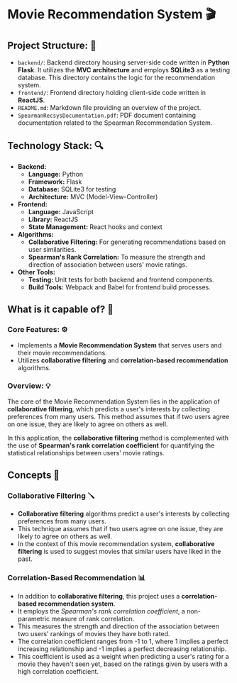 # Movie Recommendation System 🎬

## Project Structure: 📁
- `backend/`: Backend directory housing server-side code written in **Python Flask**. It utilizes the **MVC architecture** and employs **SQLite3** as a testing database. This directory contains the logic for the recommendation system.
- `frontend/`: Frontend directory holding client-side code written in **ReactJS**.
- `README.md`: Markdown file providing an overview of the project.
- `SpearmanRecsysDocumentation.pdf`: PDF document containing documentation related to the Spearman Recommendation System.

## Technology Stack: 🔍
- **Backend:**
    - **Language:** Python
    - **Framework:** Flask
    - **Database:** SQLite3 for testing
    - **Architecture:** MVC (Model-View-Controller)
- **Frontend:**
    - **Language:** JavaScript
    - **Library:** ReactJS
    - **State Management:** React hooks and context
- **Algorithms:**
    - **Collaborative Filtering:** For generating recommendations based on user similarities.
    - **Spearman's Rank Correlation:** To measure the strength and direction of association between users' movie ratings.
- **Other Tools:**
    - **Testing:** Unit tests for both backend and frontend components.
    - **Build Tools:** Webpack and Babel for frontend build processes.

## What is it capable of? 🚀

### **Core Features:** ⚙️
- Implements a **Movie Recommendation System** that serves users and their movie recommendations.
- Utilizes **collaborative filtering** and **correlation-based recommendation** algorithms.

### **Overview:** 💡
The core of the Movie Recommendation System lies in the application of **collaborative filtering**, which predicts a user's interests by collecting preferences from many users. This method assumes that if two users agree on one issue, they are likely to agree on others as well.

In this application, the **collaborative filtering** method is complemented with the use of **Spearman's rank correlation coefficient** for quantifying the statistical relationships between users' movie ratings.

## Concepts 📗

### Collaborative Filtering 🪛
- **Collaborative filtering** algorithms predict a user's interests by collecting preferences from many users.
- This technique assumes that if two users agree on one issue, they are likely to agree on others as well.
- In the context of this movie recommendation system, **collaborative filtering** is used to suggest movies that similar users have liked in the past.

### Correlation-Based Recommendation 📊
- In addition to **collaborative filtering**, this project uses a **correlation-based recommendation system**.
- It employs the _Spearman's rank correlation coefficient_, a non-parametric measure of rank correlation.
- This measures the strength and direction of the association between two users' rankings of movies they have both rated.
- The correlation coefficient ranges from -1 to 1, where 1 implies a perfect increasing relationship and -1 implies a perfect decreasing relationship.
- This coefficient is used as a weight when predicting a user's rating for a movie they haven't seen yet, based on the ratings given by users with a high correlation coefficient.
